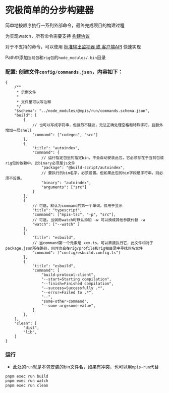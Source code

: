 # 究极简单的分步构建器

简单地按顺序执行一系列外部命令，最终完成项目的构建过程

为实现watch，所有命令需要支持 [构建协议](../shared)

对于不支持的命令，可以使用 [标准输出监视器 或 客户端API](../client) 快速实现

Path中添加`当前包`和`rig包`的`node_modules/.bin`目录


### 配置: 创建文件`config/commands.json`，内容如下：

```jsonc
{
	/**
	 * 示例文件
	 * 
	 * 文件里可以写注释
	 */
	"$schema": "../node_modules/@mpis/run/commands.schema.json",
	"build": [
		{
			// 也可以写成字符串，但强烈不建议，无法正确处理空格和特殊字符，且额外增加一层shell
			"command": ["codegen", "src"]
		},
		{
			"title": "autoindex",
			"command": {
				// 运行指定包里的指定bin，不会自动安装此包，它必须存在于当前包或rig包的依赖中，此binary必须是js文件
				"package": "@build-script/autoindex",
				// 要执行的bin名字，必须设置。但如果此包的bin字段是字符串，则必须不设置。
				"binary": "autoindex",
				"arguments": ["src"]
			}
		},
		{
			// 可选，默认为command的第一个单词，仅用于显示
			"title": "typescript",
			"command": ["mpis-tsc", "-p", "src"],
			// 可选，当调用watch时默认添加 -w 可以换成其他参数代替 -w
			"watch": ["--watch" ]
		},
		{
			"title": "esbuild",
			// 当command第一个元素是 xxx.ts，可以直接执行它，此文件相对于package.json所在路径，同时也会在rig/profile和rig根目录中寻找同名文件
			"command": ["config/esbuild.config.ts"]
		},
		{
			"title": "esbuild",
			"command": [
				"build-protocol-client",
				"--start=Starting compilation",
				"--finish=Finished compilation",
				"--success=Successfully .*",
				"--error=Failed to .*",
				"--",
				"some-other-command",
				"--some-arg=some-value",
			]
		},
	],
	"clean": [
		"dist",
		"lib",
	]
}
```

### 运行

* 此处的`run`就是本包安装的bin文件名，如果有冲突，也可以用`mpis-run`代替

```bash
pnpm exec run build
pnpm exec run watch
pnpm exec run clean
```
